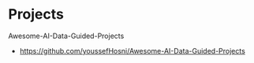 # Projects


Awesome-AI-Data-Guided-Projects
* https://github.com/youssefHosni/Awesome-AI-Data-Guided-Projects
